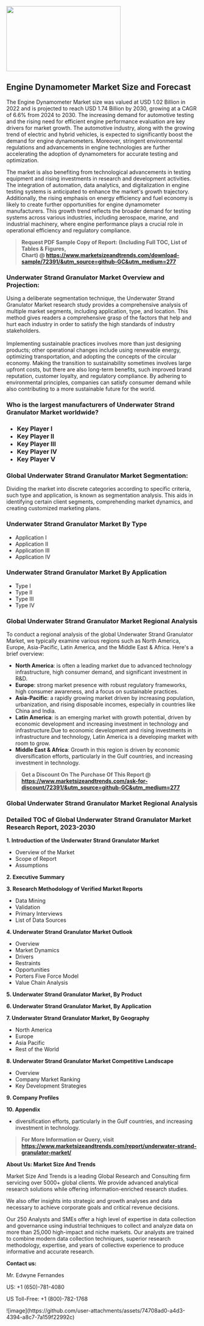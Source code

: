 <p><img class="alignnone size-medium wp-image-20088" src="https://ffe5etoiles.com/wp-content/uploads/2024/12/MST1-300x171.png" alt="" width="300" height="171" /></p><h2>Engine Dynamometer Market Size and Forecast</h2><p>The Engine Dynamometer Market size was valued at USD 1.02 Billion in 2022 and is projected to reach USD 1.74 Billion by 2030, growing at a CAGR of 6.6% from 2024 to 2030. The increasing demand for automotive testing and the rising need for efficient engine performance evaluation are key drivers for market growth. The automotive industry, along with the growing trend of electric and hybrid vehicles, is expected to significantly boost the demand for engine dynamometers. Moreover, stringent environmental regulations and advancements in engine technologies are further accelerating the adoption of dynamometers for accurate testing and optimization.</p><p>The market is also benefiting from technological advancements in testing equipment and rising investments in research and development activities. The integration of automation, data analytics, and digitalization in engine testing systems is anticipated to enhance the market's growth trajectory. Additionally, the rising emphasis on energy efficiency and fuel economy is likely to create further opportunities for engine dynamometer manufacturers. This growth trend reflects the broader demand for testing systems across various industries, including aerospace, marine, and industrial machinery, where engine performance plays a crucial role in operational efficiency and regulatory compliance.</p></p><blockquote id="" class=""><strong>Request PDF Sample Copy of Report: (Including Full TOC, List of Tables &amp; Figures, Chart)&nbsp;@&nbsp;<strong><a href="https://www.marketsizeandtrends.com/download-sample/72391/&utm_source=github-GC&utm_medium=277" target="_blank">https://www.marketsizeandtrends.com/download-sample/72391/&utm_source=github-GC&utm_medium=277</a></strong></strong></blockquote><h3 id="" class="">Underwater Strand Granulator Market&nbsp;Overview and Projection:</h3><p id="" class="">Using a deliberate segmentation technique, the Underwater Strand Granulator Market research study provides a comprehensive analysis of multiple market segments, including application, type, and location. This method gives readers a comprehensive grasp of the factors that help and hurt each industry in order to satisfy the high standards of industry stakeholders. <br /> <br />Implementing sustainable practices involves more than just designing products; other operational changes include using renewable energy, optimizing transportation, and adopting the concepts of the circular economy. Making the transition to sustainability sometimes involves large upfront costs, but there are also long-term benefits, such improved brand reputation, customer loyalty, and regulatory compliance. By adhering to environmental principles, companies can satisfy consumer demand while also contributing to a more sustainable future for the world.</p><h3 id="" class="">Who is the largest manufacturers of&nbsp;Underwater Strand Granulator Market worldwide?</h3><h3 class=""><p><ul><li>Key Player I </li><li> Key Player II </li><li> Key Player III </li><li> Key Player IV </li><li> Key Player V</li></ul></p></h3><h3 id="" class="">Global&nbsp;Underwater Strand Granulator Market Segmentation:</h3><p id="" class="">Dividing the market into discrete categories according to specific criteria, such type and application, is known as segmentation analysis. This aids in identifying certain client segments, comprehending market dynamics, and creating customized marketing plans.</p><h3 id="" class="">Underwater Strand Granulator Market&nbsp;By Type</h3><p><p><ul><li>Application I</li><li> Application II</li><li> Application III</li><li> Application IV</p></li></ul></p></p><h3 id="" class="">Underwater Strand Granulator Market&nbsp;By Application</h3><p class=""><p><ul><li>Type I</li><li> Type II</li><li> Type III</li><li> Type IV</li></ul></p></p><h3 id="" class="">Global Underwater Strand Granulator Market Regional Analysis</h3><p id="" class="">To conduct a regional analysis of the global Underwater Strand Granulator Market, we typically examine various regions such as North America, Europe, Asia-Pacific, Latin America, and the Middle East &amp; Africa. Here's a brief overview:</p><ul><li><strong>North America</strong>: is often a leading market due to advanced technology infrastructure, high consumer demand, and significant investment in R&amp;D.</li><li><strong>Europe</strong>: strong market presence with robust regulatory frameworks, high consumer awareness, and a focus on sustainable practices.</li><li><strong>Asia-Pacific</strong>: a rapidly growing market driven by increasing population, urbanization, and rising disposable incomes, especially in countries like China and India.</li><li><strong>Latin America</strong>: is an emerging market with growth potential, driven by economic development and increasing investment in technology and infrastructure.Due to economic development and rising investments in infrastructure and technology, Latin America is a developing market with room to grow.</li><li><strong>Middle East &amp; Africa</strong>: Growth in this region is driven by economic diversification efforts, particularly in the Gulf countries, and increasing investment in technology.</li></ul><blockquote id="" class=""><strong>Get a Discount On The Purchase Of This Report @ <strong><a href="https://www.marketsizeandtrends.com/ask-for-discount/72391/&utm_source=github-GC&utm_medium=277" target="_blank">https://www.marketsizeandtrends.com/ask-for-discount/72391/&utm_source=github-GC&utm_medium=277</a></strong></strong></blockquote><h3 id="" class="">Global Underwater Strand Granulator Market Regional Analysis</h3><h3 id="" class="">Detailed TOC of Global Underwater Strand Granulator Market Research Report, 2023-2030</h3><p id="" class=""><strong>1. Introduction of the Underwater Strand Granulator Market</strong></p><ul><li>Overview of the Market</li><li>Scope of Report</li><li>Assumptions</li></ul><p id="" class=""><strong>2. Executive Summary</strong></p><p id="" class=""><strong>3. Research Methodology of Verified Market Reports</strong></p><ul><li>Data Mining</li><li>Validation</li><li>Primary Interviews</li><li>List of Data Sources</li></ul><p id="" class=""><strong>4. Underwater Strand Granulator Market Outlook</strong></p><ul><li>Overview</li><li>Market Dynamics</li><li>Drivers</li><li>Restraints</li><li>Opportunities</li><li>Porters Five Force Model</li><li>Value Chain Analysis</li></ul><p id="" class=""><strong>5. Underwater Strand Granulator Market, By Product</strong></p><p id="" class=""><strong>6. Underwater Strand Granulator Market, By Application</strong></p><p id="" class=""><strong>7. Underwater Strand Granulator Market, By Geography</strong></p><ul><li>North America</li><li>Europe</li><li>Asia Pacific</li><li>Rest of the World</li></ul><p id="" class=""><strong>8. Underwater Strand Granulator Market Competitive Landscape</strong></p><ul><li>Overview</li><li>Company Market Ranking</li><li>Key Development Strategies</li></ul><p id="" class=""><strong>9. Company Profiles</strong></p><p id="" class=""><strong>10. Appendix</strong></p><ul><li>diversification efforts, particularly in the Gulf countries, and increasing investment in technology.</li></ul><blockquote id="" class=""><strong>For More Information or Query, visit <strong><strong><a href="https://www.marketsizeandtrends.com/report/underwater-strand-granulator-market/" target="_blank">https://www.marketsizeandtrends.com/report/underwater-strand-granulator-market/</a></strong></strong></strong></blockquote><p id="" class=""><strong>About Us: Market Size And Trends</strong></p><p id="" class="">Market Size And Trends is a leading Global Research and Consulting firm servicing over 5000+ global clients. We provide advanced analytical research solutions while offering information-enriched research studies.</p><p id="" class="">We also offer insights into strategic and growth analyses and data necessary to achieve corporate goals and critical revenue decisions.</p><p id="" class="">Our 250 Analysts and SMEs offer a high level of expertise in data collection and governance using industrial techniques to collect and analyze data on more than 25,000 high-impact and niche markets. Our analysts are trained to combine modern data collection techniques, superior research methodology, expertise, and years of collective experience to produce informative and accurate research.</p><p id="" class=""><strong>Contact us:</strong></p><p id="" class="">Mr. Edwyne Fernandes</p><p id="" class="">US: +1 (650)-781-4080</p><p id="" class="">US Toll-Free: +1 (800)-782-1768</p>
![image](https://github.com/user-attachments/assets/74708ad0-a4d3-4394-a8c7-7a159f22992c)
